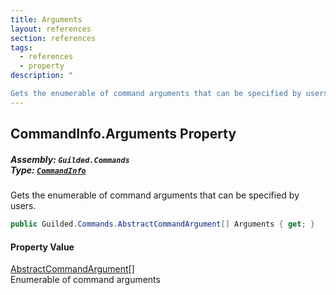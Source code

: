 ```yaml
---
title: Arguments
layout: references
section: references
tags:
  - references
  - property
description: "

Gets the enumerable of command arguments that can be specified by users."
---
```


## CommandInfo.Arguments Property
##### **Assembly:** `Guilded.Commands`<br/>**Type:** [`CommandInfo`](CommandInfo 'Guilded.Commands.CommandInfo')

Gets the enumerable of command arguments that can be specified by users.

```csharp
public Guilded.Commands.AbstractCommandArgument[] Arguments { get; }
```

#### Property Value
[AbstractCommandArgument](AbstractCommandArgument 'Guilded.Commands.AbstractCommandArgument')[[]](https://docs.microsoft.com/en-us/dotnet/api/System.Array 'System.Array')  
Enumerable of command arguments